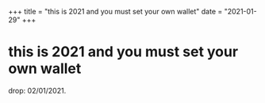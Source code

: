 +++
title = "this is 2021 and you must set your own wallet"
date = "2021-01-29"
+++



# this is 2021 and you must set your own wallet

drop: 02/01/2021.
